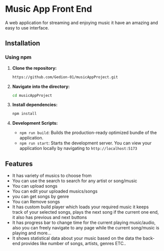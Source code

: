 # Music App Front End

A web application for streaming and enjoying music it have an amazing and easy to use interface.

## Installation

### Using npm

1. **Clone the repository:**
   ```bash
   https://github.com/Gedion-01/musicAppProject.git
   ```

3. **Navigate into the directory:**
   ```bash
   cd musicAppProject
   ```

5. **Install dependencies:**
    ```bash
    npm install
    ```

6. **Development Scripts:**
   - `npm run build`: Builds the production-ready optimized bundle of the application.
   - `npm run start`: Starts the development server. You can view your application locally by navigating to `http://localhost:5173`


## Features
- It has variety of musics to choose from
- You can use the search to search for any artist or song/music
- You can upload songs
- You can edit your uploaded musics/songs
- you can get songs by genre
- You can Remove songs
- It has custom build player which loads your required music it keeps track of your selected songs, plays the next song if the current one end, it also has previous and next buttons
- It has progress bar to change time for the current playing music/audio, also you can freely navigate to any page while the current song/music is playing and more...
- It shows statistical data about your music based on the data the back-end provides like number of songs, artists, genres ETC..
